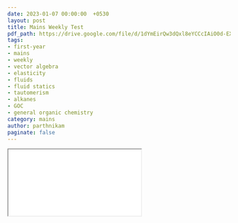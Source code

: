 ```yaml
---
date: 2023-01-07 00:00:00  +0530
layout: post
title: Mains Weekly Test
pdf_path: https://drive.google.com/file/d/1dYmEirQw3dQxl8eYCCcIAiO0d-EXCPG6/preview?usp=drive_link
tags: 
- first-year
- mains
- weekly
- vector algebra
- elasticity
- fluids
- fluid statics
- tautomerism
- alkanes
- GOC
- general organic chemistry
category: mains
author: parthnikam
paginate: false
---
```


<iframe class="embed-pdf" src="{{ page.pdf_path }}#toolbar=0" seamless="seamless" scrolling="no" style="overflow:hidden"></iframe>
